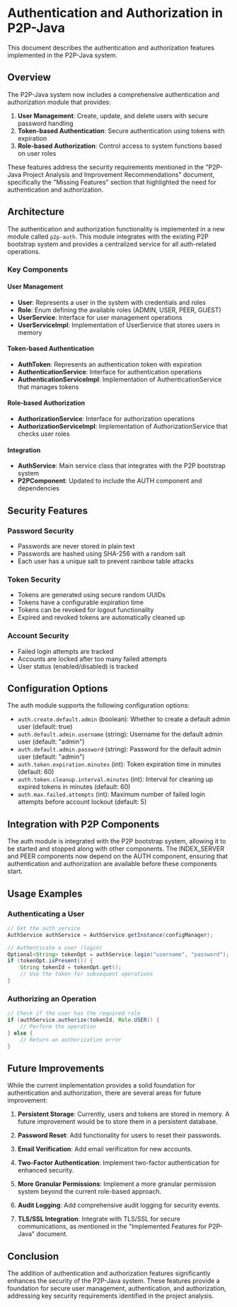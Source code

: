 # Authentication and Authorization in P2P-Java

This document describes the authentication and authorization features implemented in the P2P-Java system.

## Overview

The P2P-Java system now includes a comprehensive authentication and authorization module that provides:

1. **User Management**: Create, update, and delete users with secure password handling
2. **Token-based Authentication**: Secure authentication using tokens with expiration
3. **Role-based Authorization**: Control access to system functions based on user roles

These features address the security requirements mentioned in the "P2P-Java Project Analysis and Improvement Recommendations" document, specifically the "Missing Features" section that highlighted the need for authentication and authorization.

## Architecture

The authentication and authorization functionality is implemented in a new module called `p2p-auth`. This module integrates with the existing P2P bootstrap system and provides a centralized service for all auth-related operations.

### Key Components

#### User Management

- **User**: Represents a user in the system with credentials and roles
- **Role**: Enum defining the available roles (ADMIN, USER, PEER, GUEST)
- **UserService**: Interface for user management operations
- **UserServiceImpl**: Implementation of UserService that stores users in memory

#### Token-based Authentication

- **AuthToken**: Represents an authentication token with expiration
- **AuthenticationService**: Interface for authentication operations
- **AuthenticationServiceImpl**: Implementation of AuthenticationService that manages tokens

#### Role-based Authorization

- **AuthorizationService**: Interface for authorization operations
- **AuthorizationServiceImpl**: Implementation of AuthorizationService that checks user roles

#### Integration

- **AuthService**: Main service class that integrates with the P2P bootstrap system
- **P2PComponent**: Updated to include the AUTH component and dependencies

## Security Features

### Password Security

- Passwords are never stored in plain text
- Passwords are hashed using SHA-256 with a random salt
- Each user has a unique salt to prevent rainbow table attacks

### Token Security

- Tokens are generated using secure random UUIDs
- Tokens have a configurable expiration time
- Tokens can be revoked for logout functionality
- Expired and revoked tokens are automatically cleaned up

### Account Security

- Failed login attempts are tracked
- Accounts are locked after too many failed attempts
- User status (enabled/disabled) is tracked

## Configuration Options

The auth module supports the following configuration options:

- `auth.create.default.admin` (boolean): Whether to create a default admin user (default: true)
- `auth.default.admin.username` (string): Username for the default admin user (default: "admin")
- `auth.default.admin.password` (string): Password for the default admin user (default: "admin")
- `auth.token.expiration.minutes` (int): Token expiration time in minutes (default: 60)
- `auth.token.cleanup.interval.minutes` (int): Interval for cleaning up expired tokens in minutes (default: 60)
- `auth.max.failed.attempts` (int): Maximum number of failed login attempts before account lockout (default: 5)

## Integration with P2P Components

The auth module is integrated with the P2P bootstrap system, allowing it to be started and stopped along with other components. The INDEX_SERVER and PEER components now depend on the AUTH component, ensuring that authentication and authorization are available before these components start.

## Usage Examples

### Authenticating a User

```java
// Get the auth service
AuthService authService = AuthService.getInstance(configManager);

// Authenticate a user (login)
Optional<String> tokenOpt = authService.login("username", "password");
if (tokenOpt.isPresent()) {
    String tokenId = tokenOpt.get();
    // Use the token for subsequent operations
}
```

### Authorizing an Operation

```java
// Check if the user has the required role
if (authService.authorize(tokenId, Role.USER)) {
    // Perform the operation
} else {
    // Return an authorization error
}
```

## Future Improvements

While the current implementation provides a solid foundation for authentication and authorization, there are several areas for future improvement:

1. **Persistent Storage**: Currently, users and tokens are stored in memory. A future improvement would be to store them in a persistent database.

2. **Password Reset**: Add functionality for users to reset their passwords.

3. **Email Verification**: Add email verification for new accounts.

4. **Two-Factor Authentication**: Implement two-factor authentication for enhanced security.

5. **More Granular Permissions**: Implement a more granular permission system beyond the current role-based approach.

6. **Audit Logging**: Add comprehensive audit logging for security events.

7. **TLS/SSL Integration**: Integrate with TLS/SSL for secure communications, as mentioned in the "Implemented Features for P2P-Java" document.

## Conclusion

The addition of authentication and authorization features significantly enhances the security of the P2P-Java system. These features provide a foundation for secure user management, authentication, and authorization, addressing key security requirements identified in the project analysis.